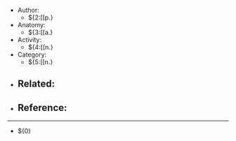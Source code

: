 
- Author:
  - ${2:[[p.}
- Anatomy:
  - ${3:[[a.}
- Activity:
  - ${4:[[n.}
- Category:
  - ${5:[[n.}
- Related:
  - 
- Reference:
  - 

---

- ${0}
